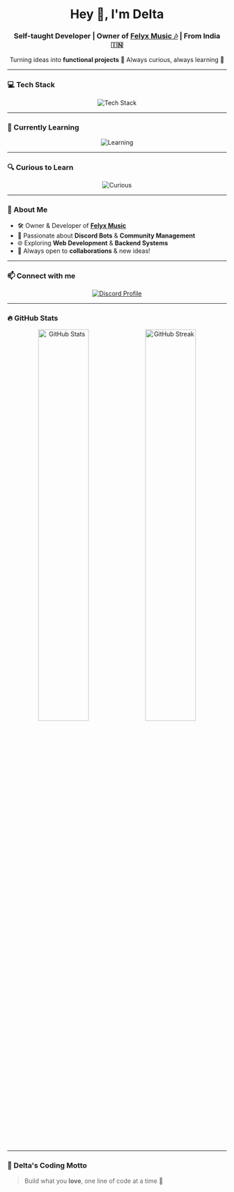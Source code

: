 <h1 align="center">Hey 👋, I'm Delta</h1>
<h3 align="center">Self-taught Developer | Owner of <a href="https://felyxmusic.vercel.app" target="_blank">Felyx Music 🎶</a> | From India 🇮🇳</h3>

<p align="center">
Turning ideas into <strong>functional projects</strong> 🚀  
Always curious, always learning 💪
</p>

---

### 💻 Tech Stack
<div align="center">
<img src="https://skillicons.dev/icons?i=js,ts,nodejs,react,nextjs,mongodb,mysql,prisma" alt="Tech Stack"/>
</div>

---

### 🌱 Currently Learning
<div align="center">
<img src="https://skillicons.dev/icons?i=typescript,react,nextjs" alt="Learning"/>
</div>

---

### 🔍 Curious to Learn
<div align="center">
<img src="https://skillicons.dev/icons?i=python,c,go,rust,java" alt="Curious"/>
</div>

---

### 🎯 About Me
- 🛠️ Owner & Developer of **[Felyx Music](https://felyxmusic.vercel.app)**
- 💪 Passionate about **Discord Bots** & **Community Management**
- 🌐 Exploring **Web Development** & **Backend Systems**
- 💬 Always open to **collaborations** & new ideas!

---

### 📫 Connect with me
<div align="center">
<a href="https://discord.com/users/1072062695093846057">
<img src="https://api.profilinator.dev/discord/theme-3/1072062695093846057" alt="Discord Profile"/>
</a>
</div>

---

### 🔥 GitHub Stats
<div align="center">
<img src="https://github-readme-stats.vercel.app/api?username=notdeltaxd&show_icons=true&theme=radical&hide_border=true" alt="GitHub Stats" width="48%"/>
<img src="https://github-readme-streak-stats-phi-opal.vercel.app/?user=notdeltaxd&background=0d1117&currStreakNum=ffffff&sideNums=ffffff&currStreakLabel=ffffff&sideLabels=ffffff&dates=ffffff&fire=2d77dc&ring=2d77dc&locale=en&type=svg&hide_border=true" alt="GitHub Streak" width="48%"/>
</div>

---

### 🧠 Delta's Coding Motto
> Build what you **love**, one line of code at a time 💜
